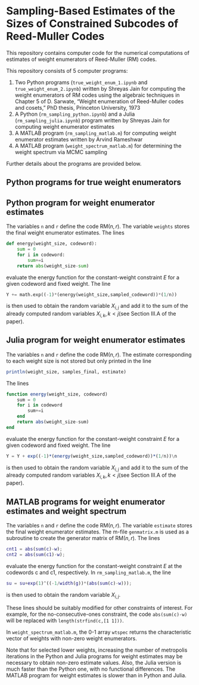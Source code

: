 # Sampling-Based Estimates of the Sizes of Constrained Subcodes of Reed-Muller Codes
This repository contains computer code for the numerical computations of estimates of weight enumerators of Reed-Muller (RM) codes.

This repository consists of 5 computer programs:

1. Two Python programs (`true_weight_enum_1.ipynb` and `true_weight_enum_2.ipynb`) written by Shreyas Jain for computing the weight enumerators of RM codes using the algebraic techniques in Chapter 5 of D. Sarwate, “Weight enumeration of Reed-Muller codes and cosets,” PhD thesis, Princeton University, 1973
2. A Python (`rm_sampling_python.ipynb`) and a Julia (`rm_sampling_julia.ipynb`) program written by Shreyas Jain for computing weight enumerator estimates
3. A MATLAB program (`rm_sampling_matlab.m`) for computing weight enumerator estimates written by Arvind Rameshwar
4. A MATLAB program (`weight_spectrum_matlab.m`) for determining the weight spectrum via MCMC sampling

Further details about the programs are provided below.

## Python programs for true weight enumerators

## Python program for weight enumerator estimates
The variables `n` and `r` define the code RM$(n,r)$. The variable `weights` stores the final weight enumerator estimates. The lines
```python
def energy(weight_size, codeword):
    sum = 0
    for i in codeword:
        sum+=i
    return abs(weight_size-sum)
```
evaluate the energy function for the constant-weight constraint $E$ for a given codeword and fixed weight. The line 
```python
Y += math.exp((-1)*(energy(weight_size,sampled_codeword))*(1/n))
```
is then used to obtain the random variable $X_{i,j}$ and add it to the sum of the already computed random variables $X_{i,k}, k < j$(see Section III.A of the paper).

## Julia program for weight enumerator estimates
The variables `n` and `r` define the code RM$(n,r)$. The estimate corresponding to each weight size is not stored but only printed in the line
```julia
println(weight_size, samples_final, estimate)
```
The lines
```julia
function energy(weight_size, codeword)
    sum = 0
    for i in codeword
        sum+=i
    end
    return abs(weight_size-sum)
end
```
evaluate the energy function for the constant-weight constraint $E$ for a given codeword and fixed weight. The line 
```julia
Y = Y + exp((-1)*(energy(weight_size,sampled_codeword))*(1/n))\n
```
is then used to obtain the random variable $X_{i,j}$ and add it to the sum of the already computed random variables $X_{i,k}, k < j$(see Section III.A of the paper).
## MATLAB programs for weight enumerator estimates and weight spectrum
The variables `n` and `r` define the code RM$(n,r)$. The variable `estimate` stores the final weight enumerator estimates. The m-file `genmatrix.m` is used as a subroutine to create the generator matrix of RM$(n,r)$. The lines
```matlab
cnt1 = abs(sum(c)-w);
cnt2 = abs(sum(c1)-w);
```
evaluate the energy function for the constant-weight constraint $E$ at the codewords c and c1, respectively. In `rm_sampling_matlab.m`, the line 
```matlab
su = su+exp(1)^((-1/width(g))*(abs(sum(c)-w)));
```
is then used to obtain the random variable $X_{i,j}$.

These lines should be suitably modified for other constraints of interest. For example, for the no-consecutive-ones constraint, the code ```abs(sum(c)-w)``` will be replaced with ```length(strfind(c,[1 1]))```.

In `weight_spectrum_matlab.m`, the $0$-$1$ array `wtspec` returns the characteristic vector of weights with non-zero weight enumerators.

Note that for selected lower weights, increasing the number of metropolis iterations in the Python and Julia programs for weight estimates may be necessary to obtain non-zero estimate values. Also, the Julia version is much faster than the Python one, with no functional differences. The MATLAB program for weight estimates is slower than in Python and Julia.

